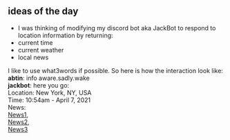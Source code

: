## ideas of the day

- I was thinking of modifying my discord bot aka JackBot to respond to location information by returning:
- current time
- current weather
- local news

I like to use what3words if possible. So here is how the interaction look like:  
**abtin**: info aware.sadly.wake  
**jackbot**: here you go:  
    Location: New York, NY, USA  
    Time: 10:54am - April 7, 2021  
    News:  
    <u>News1</u>,  
    <u>News2</u>,  
    <u>News3</u>  

